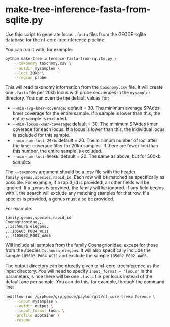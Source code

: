 # make-tree-inference-fasta-from-sqlite.py

Use this script to generate locus `.fasta` files from the GEODE sqlite database for the nf-core-treeinference pipeline.

You can run it with, for example:

```bash
python make-tree-inference-fasta-from-sqlite.py \
	--taxonomy taxonomy.csv \
	--outdir mysamples \
	--loci 20kb \
	--region probe
```

This will read taxonomy information from the `taxonomy.csv` file. It will create one `.fasta` file per 20kb locus with probe sequences in the `mysamples` directory.  You can override the default values for:

- `--min-avg-kmer-coverage`: default = 30. The minimum average SPAdes kmer coverage for the entire sample. If a sample is lower than this, the entire sample is excluded.
- `--min-locus-kmer-coverage`: default = 30. The minimum SPAdes kmer coverage for each locus. If a locus is lower than this, the individual locus is excluded for this sample.
- `--min-num-loci-20kb`: default = 20. The minimum number of loci after the kmer coverage filter for 20kb samples. If there are fewer loci than this number, the entire sample is excluded.
- `--min-num-loci-500kb`: default = 20. The same as above, but for 500kb samples.

The `--taxonomy` argument should be a .csv file with the header `family,genus,species,rapid_id`. Each row will be matched as specifically as possible. For example, if a rapid\_id is provided, all other fields will be ignored. If a genus is provided, the family will be ignored. If any field begins with !, the search will exclude any matching samples for that row. If a species is provided, a genus must also be provided.

For example:

    family,genus,species,rapid_id
    Coenagrionidae,,,
    ,!Ischnura,elegans,
    ,,,105603_P004_WC11
    ,,,!105602_P002_WA05

Will include all samples from the family Coenagrionidae, except for those from
the species `Ischnura elegans`. It will also specifically include the sample 
`105603_P004_WC11` and exclude the sample `105602_P002_WA05`.

The output directory can be directly given to nf-core-treeinference as the input directory. You will need to specify `input_format = 'locus'` in the parameters, since there will be one `.fasta` file per locus instead of the default one per sample. You can do this, for example, through the command line:

```bash
nextflow run /grphome/grp_geode/payton/git/nf-core-treeinference \
	--input mysamples \
	--outdir output \
	--input_format locus \
	-profile apptainer \
	-resume
```
